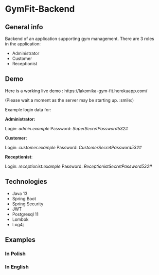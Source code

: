 # GymFit-Backend

## General info

Backend of an application supporting gym management. There are 3 roles in the application:
<ul>
<li>Administrator</li>
<li>Customer</li>
<li>Receptionist</li>
</ul>

## Demo

<p>Here is a working live demo : https://lakomika-gym-fit.herokuapp.com/ </p>
<p>(Please wait a moment as the server may be starting up. :smile:) </p>
<p>Example login data for:</p>
<p><b>Administrator:</b></p>
<p>Login: <i>admin.example</i> Password: <i>SuperSecretPassword532#</i></p>
<p><b>Customer:</b></p>
<p>Login: <i>customer.example</i> Password: <i>CustomerSecretPassword532#</i></p>
<p><b>Receptionist:</b></p>
<p>Login: <i>receptionist.example</i> Password: <i>ReceptionistSecretPassword532#</i></p>

## Technologies

<ul>
<li>Java 13</li>
<li>Spring Boot</li>
<li>Spring Security</li>
<li>JWT</li>
<li>Postgresql 11</li>
<li>Lombok</li>
<li>Log4j</li>
</ul>

## Examples

### In Polish

### In English